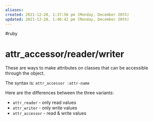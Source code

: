 ```yaml
---
aliases: 
created: 2021-12-20, 1:37:56 pm (Monday, December 20th)
updated: 2021-12-20, 1:40:42 pm (Monday, December 20th)
---
```

#ruby

# attr_accessor/reader/writer
These are ways to make attributes on classes that can be accessible through the object.

The syntax is: `attr_accessor :attr-name`

Here are the differences between the three variants:
- `attr_reader` - only read values
- `attr_writer` - only write values
- `attr_accessor` - read & write values